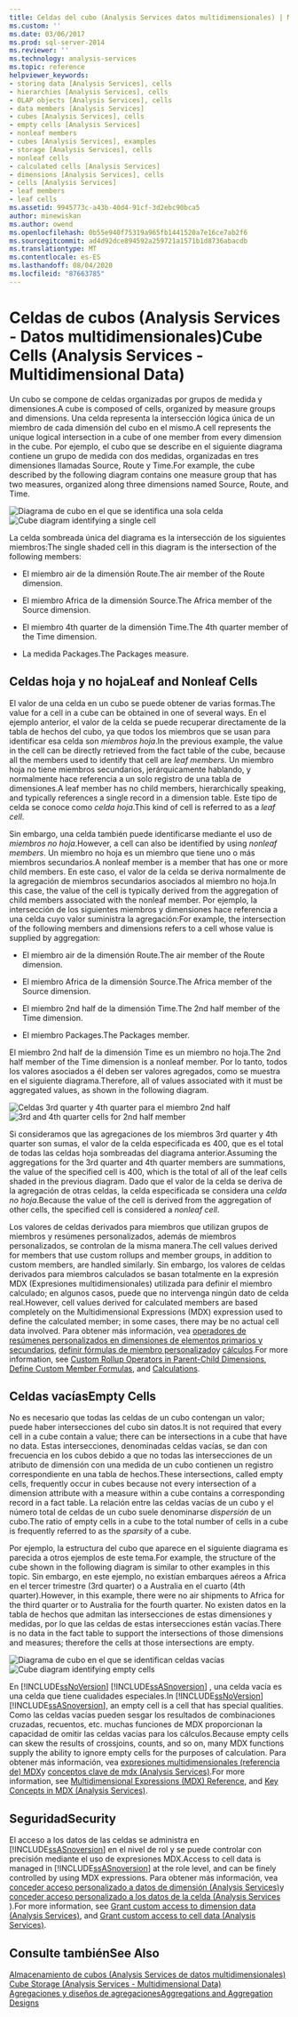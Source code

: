 ```yaml
---
title: Celdas del cubo (Analysis Services datos multidimensionales) | Microsoft Docs
ms.custom: ''
ms.date: 03/06/2017
ms.prod: sql-server-2014
ms.reviewer: ''
ms.technology: analysis-services
ms.topic: reference
helpviewer_keywords:
- storing data [Analysis Services], cells
- hierarchies [Analysis Services], cells
- OLAP objects [Analysis Services], cells
- data members [Analysis Services]
- cubes [Analysis Services], cells
- empty cells [Analysis Services]
- nonleaf members
- cubes [Analysis Services], examples
- storage [Analysis Services], cells
- nonleaf cells
- calculated cells [Analysis Services]
- dimensions [Analysis Services], cells
- cells [Analysis Services]
- leaf members
- leaf cells
ms.assetid: 9945773c-a43b-40d4-91cf-3d2ebc90bca5
author: minewiskan
ms.author: owend
ms.openlocfilehash: 0b55e940f75319a965fb1441520a7e16ce7ab2f6
ms.sourcegitcommit: ad4d92dce894592a259721a1571b1d8736abacdb
ms.translationtype: MT
ms.contentlocale: es-ES
ms.lasthandoff: 08/04/2020
ms.locfileid: "87663785"
---
```

# <a name="cube-cells-analysis-services---multidimensional-data"></a><span data-ttu-id="42787-102">Celdas de cubos (Analysis Services - Datos multidimensionales)</span><span class="sxs-lookup"><span data-stu-id="42787-102">Cube Cells (Analysis Services - Multidimensional Data)</span></span>
  <span data-ttu-id="42787-103">Un cubo se compone de celdas organizadas por grupos de medida y dimensiones.</span><span class="sxs-lookup"><span data-stu-id="42787-103">A cube is composed of cells, organized by measure groups and dimensions.</span></span> <span data-ttu-id="42787-104">Una celda representa la intersección lógica única de un miembro de cada dimensión del cubo en el mismo.</span><span class="sxs-lookup"><span data-stu-id="42787-104">A cell represents the unique logical intersection in a cube of one member from every dimension in the cube.</span></span> <span data-ttu-id="42787-105">Por ejemplo, el cubo que se describe en el siguiente diagrama contiene un grupo de medida con dos medidas, organizadas en tres dimensiones llamadas Source, Route y Time.</span><span class="sxs-lookup"><span data-stu-id="42787-105">For example, the cube described by the following diagram contains one measure group that has two measures, organized along three dimensions named Source, Route, and Time.</span></span>  
  
 <span data-ttu-id="42787-106">![Diagrama de cubo en el que se identifica una sola celda](../../analysis-services/dev-guide/media/as-cubeintro5.gif "Diagrama de cubo en el que se identifica una sola celda")</span><span class="sxs-lookup"><span data-stu-id="42787-106">![Cube diagram identifying a single cell](../../analysis-services/dev-guide/media/as-cubeintro5.gif "Cube diagram identifying a single cell")</span></span>  
  
 <span data-ttu-id="42787-107">La celda sombreada única del diagrama es la intersección de los siguientes miembros:</span><span class="sxs-lookup"><span data-stu-id="42787-107">The single shaded cell in this diagram is the intersection of the following members:</span></span>  
  
-   <span data-ttu-id="42787-108">El miembro air de la dimensión Route.</span><span class="sxs-lookup"><span data-stu-id="42787-108">The air member of the Route dimension.</span></span>  
  
-   <span data-ttu-id="42787-109">El miembro Africa de la dimensión Source.</span><span class="sxs-lookup"><span data-stu-id="42787-109">The Africa member of the Source dimension.</span></span>  
  
-   <span data-ttu-id="42787-110">El miembro 4th quarter de la dimensión Time.</span><span class="sxs-lookup"><span data-stu-id="42787-110">The 4th quarter member of the Time dimension.</span></span>  
  
-   <span data-ttu-id="42787-111">La medida Packages.</span><span class="sxs-lookup"><span data-stu-id="42787-111">The Packages measure.</span></span>  
  
## <a name="leaf-and-nonleaf-cells"></a><span data-ttu-id="42787-112">Celdas hoja y no hoja</span><span class="sxs-lookup"><span data-stu-id="42787-112">Leaf and Nonleaf Cells</span></span>  
 <span data-ttu-id="42787-113">El valor de una celda en un cubo se puede obtener de varias formas.</span><span class="sxs-lookup"><span data-stu-id="42787-113">The value for a cell in a cube can be obtained in one of several ways.</span></span> <span data-ttu-id="42787-114">En el ejemplo anterior, el valor de la celda se puede recuperar directamente de la tabla de hechos del cubo, ya que todos los miembros que se usan para identificar esa celda son *miembros hoja*.</span><span class="sxs-lookup"><span data-stu-id="42787-114">In the previous example, the value in the cell can be directly retrieved from the fact table of the cube, because all the members used to identify that cell are *leaf members*.</span></span> <span data-ttu-id="42787-115">Un miembro hoja no tiene miembros secundarios, jerárquicamente hablando, y normalmente hace referencia a un solo registro de una tabla de dimensiones.</span><span class="sxs-lookup"><span data-stu-id="42787-115">A leaf member has no child members, hierarchically speaking, and typically references a single record in a dimension table.</span></span> <span data-ttu-id="42787-116">Este tipo de celda se conoce como *celda hoja*.</span><span class="sxs-lookup"><span data-stu-id="42787-116">This kind of cell is referred to as a *leaf cell*.</span></span>  
  
 <span data-ttu-id="42787-117">Sin embargo, una celda también puede identificarse mediante el uso de *miembros no hoja*.</span><span class="sxs-lookup"><span data-stu-id="42787-117">However, a cell can also be identified by using *nonleaf members*.</span></span> <span data-ttu-id="42787-118">Un miembro no hoja es un miembro que tiene uno o más miembros secundarios.</span><span class="sxs-lookup"><span data-stu-id="42787-118">A nonleaf member is a member that has one or more child members.</span></span> <span data-ttu-id="42787-119">En este caso, el valor de la celda se deriva normalmente de la agregación de miembros secundarios asociados al miembro no hoja.</span><span class="sxs-lookup"><span data-stu-id="42787-119">In this case, the value of the cell is typically derived from the aggregation of child members associated with the nonleaf member.</span></span> <span data-ttu-id="42787-120">Por ejemplo, la intersección de los siguientes miembros y dimensiones hace referencia a una celda cuyo valor suministra la agregación:</span><span class="sxs-lookup"><span data-stu-id="42787-120">For example, the intersection of the following members and dimensions refers to a cell whose value is supplied by aggregation:</span></span>  
  
-   <span data-ttu-id="42787-121">El miembro air de la dimensión Route.</span><span class="sxs-lookup"><span data-stu-id="42787-121">The air member of the Route dimension.</span></span>  
  
-   <span data-ttu-id="42787-122">El miembro Africa de la dimensión Source.</span><span class="sxs-lookup"><span data-stu-id="42787-122">The Africa member of the Source dimension.</span></span>  
  
-   <span data-ttu-id="42787-123">El miembro 2nd half de la dimensión Time.</span><span class="sxs-lookup"><span data-stu-id="42787-123">The 2nd half member of the Time dimension.</span></span>  
  
-   <span data-ttu-id="42787-124">El miembro Packages.</span><span class="sxs-lookup"><span data-stu-id="42787-124">The Packages member.</span></span>  
  
 <span data-ttu-id="42787-125">El miembro 2nd half de la dimensión Time es un miembro no hoja.</span><span class="sxs-lookup"><span data-stu-id="42787-125">The 2nd half member of the Time dimension is a nonleaf member.</span></span> <span data-ttu-id="42787-126">Por lo tanto, todos los valores asociados a él deben ser valores agregados, como se muestra en el siguiente diagrama.</span><span class="sxs-lookup"><span data-stu-id="42787-126">Therefore, all of values associated with it must be aggregated values, as shown in the following diagram.</span></span>  
  
 <span data-ttu-id="42787-127">![Celdas 3rd quarter y 4th quarter para el miembro 2nd half](../../analysis-services/dev-guide/media/as-cubeintro6.gif "Celdas 3rd quarter y 4th quarter para el miembro 2nd half")</span><span class="sxs-lookup"><span data-stu-id="42787-127">![3rd and 4th quarter cells for 2nd half member](../../analysis-services/dev-guide/media/as-cubeintro6.gif "3rd and 4th quarter cells for 2nd half member")</span></span>  
  
 <span data-ttu-id="42787-128">Si consideramos que las agregaciones de los miembros 3rd quarter y 4th quarter son sumas, el valor de la celda especificada es 400, que es el total de todas las celdas hoja sombreadas del diagrama anterior.</span><span class="sxs-lookup"><span data-stu-id="42787-128">Assuming the aggregations for the 3rd quarter and 4th quarter members are summations, the value of the specified cell is 400, which is the total of all of the leaf cells shaded in the previous diagram.</span></span> <span data-ttu-id="42787-129">Dado que el valor de la celda se deriva de la agregación de otras celdas, la celda especificada se considera una *celda no hoja*.</span><span class="sxs-lookup"><span data-stu-id="42787-129">Because the value of the cell is derived from the aggregation of other cells, the specified cell is considered a *nonleaf cell*.</span></span>  
  
 <span data-ttu-id="42787-130">Los valores de celdas derivados para miembros que utilizan grupos de miembros y resúmenes personalizados, además de miembros personalizados, se controlan de la misma manera.</span><span class="sxs-lookup"><span data-stu-id="42787-130">The cell values derived for members that use custom rollups and member groups, in addition to custom members, are handled similarly.</span></span> <span data-ttu-id="42787-131">Sin embargo, los valores de celdas derivados para miembros calculados se basan totalmente en la expresión MDX (Expresiones multidimensionales) utilizada para definir el miembro calculado; en algunos casos, puede que no intervenga ningún dato de celda real.</span><span class="sxs-lookup"><span data-stu-id="42787-131">However, cell values derived for calculated members are based completely on the Multidimensional Expressions (MDX) expression used to define the calculated member; in some cases, there may be no actual cell data involved.</span></span> <span data-ttu-id="42787-132">Para obtener más información, vea [operadores de resúmenes personalizados en dimensiones de elementos primarios y secundarios](../multidimensional-models/parent-child-dimension-attributes-custom-rollup-operators.md), [definir fórmulas de miembro personalizado](../multidimensional-models/attribute-properties-define-custom-member-formulas.md)y [cálculos](../multidimensional-models-olap-logical-cube-objects/calculations.md).</span><span class="sxs-lookup"><span data-stu-id="42787-132">For more information, see [Custom Rollup Operators in Parent-Child Dimensions](../multidimensional-models/parent-child-dimension-attributes-custom-rollup-operators.md), [Define Custom Member Formulas](../multidimensional-models/attribute-properties-define-custom-member-formulas.md), and [Calculations](../multidimensional-models-olap-logical-cube-objects/calculations.md).</span></span>  
  
## <a name="empty-cells"></a><span data-ttu-id="42787-133">Celdas vacías</span><span class="sxs-lookup"><span data-stu-id="42787-133">Empty Cells</span></span>  
 <span data-ttu-id="42787-134">No es necesario que todas las celdas de un cubo contengan un valor; puede haber intersecciones del cubo sin datos.</span><span class="sxs-lookup"><span data-stu-id="42787-134">It is not required that every cell in a cube contain a value; there can be intersections in a cube that have no data.</span></span> <span data-ttu-id="42787-135">Estas intersecciones, denominadas celdas vacías, se dan con frecuencia en los cubos debido a que no todas las intersecciones de un atributo de dimensión con una medida de un cubo contienen un registro correspondiente en una tabla de hechos.</span><span class="sxs-lookup"><span data-stu-id="42787-135">These intersections, called empty cells, frequently occur in cubes because not every intersection of a dimension attribute with a measure within a cube contains a corresponding record in a fact table.</span></span> <span data-ttu-id="42787-136">La relación entre las celdas vacías de un cubo y el número total de celdas de un cubo suele denominarse *dispersión* de un cubo.</span><span class="sxs-lookup"><span data-stu-id="42787-136">The ratio of empty cells in a cube to the total number of cells in a cube is frequently referred to as the *sparsity* of a cube.</span></span>  
  
 <span data-ttu-id="42787-137">Por ejemplo, la estructura del cubo que aparece en el siguiente diagrama es parecida a otros ejemplos de este tema.</span><span class="sxs-lookup"><span data-stu-id="42787-137">For example, the structure of the cube shown in the following diagram is similar to other examples in this topic.</span></span> <span data-ttu-id="42787-138">Sin embargo, en este ejemplo, no existían embarques aéreos a Africa en el tercer trimestre (3rd quarter) o a Australia en el cuarto (4th quarter).</span><span class="sxs-lookup"><span data-stu-id="42787-138">However, in this example, there were no air shipments to Africa for the third quarter or to Australia for the fourth quarter.</span></span> <span data-ttu-id="42787-139">No existen datos en la tabla de hechos que admitan las intersecciones de estas dimensiones y medidas, por lo que las celdas de estas intersecciones están vacías.</span><span class="sxs-lookup"><span data-stu-id="42787-139">There is no data in the fact table to support the intersections of those dimensions and measures; therefore the cells at those intersections are empty.</span></span>  
  
 <span data-ttu-id="42787-140">![Diagrama de cubo en el que se identifican celdas vacías](../../analysis-services/dev-guide/media/as-cubeintro7.gif "Diagrama de cubo en el que se identifican celdas vacías")</span><span class="sxs-lookup"><span data-stu-id="42787-140">![Cube diagram identifying empty cells](../../analysis-services/dev-guide/media/as-cubeintro7.gif "Cube diagram identifying empty cells")</span></span>  
  
 <span data-ttu-id="42787-141">En [!INCLUDE[ssNoVersion](../../includes/ssnoversion-md.md)] [!INCLUDE[ssASnoversion](../../includes/ssasnoversion-md.md)] , una celda vacía es una celda que tiene cualidades especiales.</span><span class="sxs-lookup"><span data-stu-id="42787-141">In [!INCLUDE[ssNoVersion](../../includes/ssnoversion-md.md)] [!INCLUDE[ssASnoversion](../../includes/ssasnoversion-md.md)], an empty cell is a cell that has special qualities.</span></span> <span data-ttu-id="42787-142">Como las celdas vacías pueden sesgar los resultados de combinaciones cruzadas, recuentos, etc. muchas funciones de MDX proporcionan la capacidad de omitir las celdas vacías para los cálculos.</span><span class="sxs-lookup"><span data-stu-id="42787-142">Because empty cells can skew the results of crossjoins, counts, and so on, many MDX functions supply the ability to ignore empty cells for the purposes of calculation.</span></span> <span data-ttu-id="42787-143">Para obtener más información, vea [expresiones multidimensionales &#40;referencia de&#41; MDX](/sql/mdx/multidimensional-expressions-mdx-reference)y [conceptos clave de mdx &#40;Analysis Services&#41;](../multidimensional-models/key-concepts-in-mdx-analysis-services.md).</span><span class="sxs-lookup"><span data-stu-id="42787-143">For more information, see [Multidimensional Expressions &#40;MDX&#41; Reference](/sql/mdx/multidimensional-expressions-mdx-reference), and [Key Concepts in MDX &#40;Analysis Services&#41;](../multidimensional-models/key-concepts-in-mdx-analysis-services.md).</span></span>  
  
## <a name="security"></a><span data-ttu-id="42787-144">Seguridad</span><span class="sxs-lookup"><span data-stu-id="42787-144">Security</span></span>  
 <span data-ttu-id="42787-145">El acceso a los datos de las celdas se administra en [!INCLUDE[ssASnoversion](../../includes/ssasnoversion-md.md)] en el nivel de rol y se puede controlar con precisión mediante el uso de expresiones MDX.</span><span class="sxs-lookup"><span data-stu-id="42787-145">Access to cell data is managed in [!INCLUDE[ssASnoversion](../../includes/ssasnoversion-md.md)] at the role level, and can be finely controlled by using MDX expressions.</span></span> <span data-ttu-id="42787-146">Para obtener más información, vea [conceder acceso personalizado a datos de dimensión &#40;Analysis Services&#41;](../multidimensional-models/grant-custom-access-to-dimension-data-analysis-services.md)y [conceder acceso personalizado a los datos de la celda &#40;Analysis Services ](../multidimensional-models/grant-custom-access-to-cell-data-analysis-services.md)&#41;.</span><span class="sxs-lookup"><span data-stu-id="42787-146">For more information, see [Grant custom access to dimension data &#40;Analysis Services&#41;](../multidimensional-models/grant-custom-access-to-dimension-data-analysis-services.md), and [Grant custom access to cell data &#40;Analysis Services&#41;](../multidimensional-models/grant-custom-access-to-cell-data-analysis-services.md).</span></span>  
  
## <a name="see-also"></a><span data-ttu-id="42787-147">Consulte también</span><span class="sxs-lookup"><span data-stu-id="42787-147">See Also</span></span>  
 <span data-ttu-id="42787-148">[Almacenamiento de cubos &#40;Analysis Services de datos multidimensionales&#41;](../multidimensional-models-olap-logical-cube-objects/cube-storage-analysis-services-multidimensional-data.md) </span><span class="sxs-lookup"><span data-stu-id="42787-148">[Cube Storage &#40;Analysis Services - Multidimensional Data&#41;](../multidimensional-models-olap-logical-cube-objects/cube-storage-analysis-services-multidimensional-data.md) </span></span>  
 [<span data-ttu-id="42787-149">Agregaciones y diseños de agregaciones</span><span class="sxs-lookup"><span data-stu-id="42787-149">Aggregations and Aggregation Designs</span></span>](../multidimensional-models-olap-logical-cube-objects/aggregations-and-aggregation-designs.md)  
  
  
